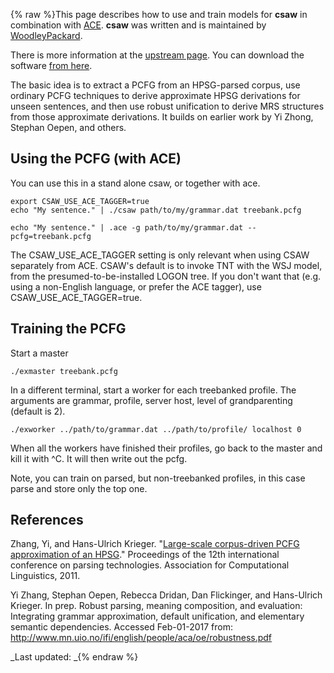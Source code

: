 {% raw %}This page describes how to use and train models for **csaw** in
combination with [ACE](../AceTop). **csaw** was written and is maintained
by [WoodleyPackard](/WoodleyPackard).

There is more information at the [upstream
page](http://sweaglesw.org/linguistics/csaw/). You can download the
software [from here](http://sweaglesw.org/linguistics/csaw/download/).

The basic idea is to extract a PCFG from an HPSG-parsed corpus, use
ordinary PCFG techniques to derive approximate HPSG derivations for
unseen sentences, and then use robust unification to derive MRS
structures from those approximate derivations. It builds on earlier work
by Yi Zhong, Stephan Oepen, and others.

## Using the PCFG (with ACE)

You can use this in a stand alone csaw, or together with ace.

    export CSAW_USE_ACE_TAGGER=true 
    echo "My sentence." | ./csaw path/to/my/grammar.dat treebank.pcfg
    
    echo "My sentence." | .ace -g path/to/my/grammar.dat --pcfg=treebank.pcfg

The CSAW\_USE\_ACE\_TAGGER setting is only relevant when using CSAW
separately from ACE. CSAW's default is to invoke TNT with the WSJ model,
from the presumed-to-be-installed LOGON tree. If you don't want that
(e.g. using a non-English language, or prefer the ACE tagger), use
CSAW\_USE\_ACE\_TAGGER=true.

## Training the PCFG

Start a master

    ./exmaster treebank.pcfg

In a different terminal, start a worker for each treebanked profile. The
arguments are grammar, profile, server host, level of grandparenting
(default is 2).

    ./exworker ../path/to/grammar.dat ../path/to/profile/ localhost 0

When all the workers have finished their profiles, go back to the master
and kill it with ^C. It will then write out the pcfg.

Note, you can train on parsed, but non-treebanked profiles, in this case
parse and store only the top one.

## References

Zhang, Yi, and Hans-Ulrich Krieger. "[Large-scale corpus-driven PCFG
approximation of an
HPSG](https://www.google.com/url?sa=t&rct=j&q=&esrc=s&source=web&cd=1&cad=rja&uact=8&ved=0ahUKEwiV9ePY8s7VAhVSaFAKHS2kC8IQFggoMAA&url=http%3A%2F%2Fwww.aclweb.org%2Fanthology%2FW11-2923&usg=AFQjCNFiPdIVpXpURRUB22FhdNkb-ihauQ)."
Proceedings of the 12th international conference on parsing
technologies. Association for Computational Linguistics, 2011.

Yi Zhang, Stephan Oepen, Rebecca Dridan, Dan Flickinger, and Hans-Ulrich
Krieger. In prep. Robust parsing, meaning composition, and evaluation:
Integrating grammar approximation, default unification, and elementary
semantic dependencies. Accessed Feb-01-2017 from:
<http://www.mn.uio.no/ifi/english/people/aca/oe/robustness.pdf>

_Last updated: _{% endraw %}